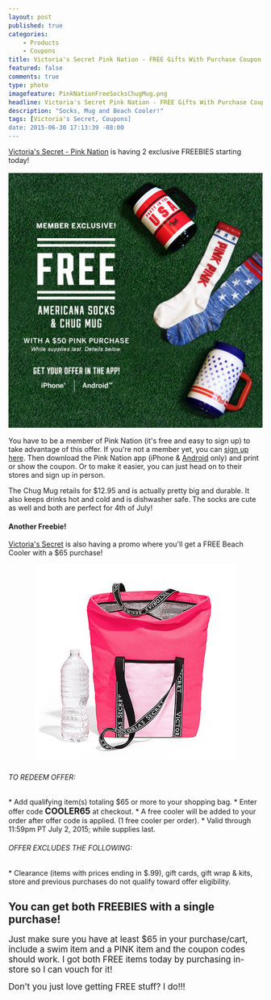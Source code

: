 ```yaml
---
layout: post
published: true
categories: 
    - Products
    - Coupons
title: Victoria's Secret Pink Nation - FREE Gifts With Purchase Coupon!
featured: false
comments: true
type: photo
imagefeature: PinkNationFreeSocksChugMug.png
headline: Victoria's Secret Pink Nation - FREE Gifts With Purchase Coupon!
description: "Socks, Mug and Beach Cooler!"
tags: [Victoria's Secret, Coupons]
date: 2015-06-30 17:13:39 -08:00
---
```


<DT><a href="https://www.victoriassecret.com/pink" target="_blank">Victoria's Secret - Pink Nation</a> is having 2 exclusive FREEBIES starting today!</DT>
<br>

<center><img src='/images/PinkNationFreeSocksChugMug.png'></center>

<p>You have to be a member of Pink Nation (it's free and easy to sign up) to take advantage of this offer. If you're not a member yet, you can <a href="https://pink.victoriassecret.com/uam/pages/createUserProfile?cm_re=130129-_-global_login-_-join_pink_nation&sourcePage=http%3A%2F%2Fpink.victoriassecret.com%2F" target="_blank">sign up here</a>. Then download the Pink Nation app (<a hreg="https://itunes.apple.com/us/app/pink-nation/id463630399?mt=8" target="_blank">iPhone</a> & <a href="https://play.google.com/store/apps/details?id=com.victoriassecret.pinknation&hl=en" target="_blank">Android</a> only) and print or show the coupon. Or to make it easier, you can just head on to their stores and sign up in person.</p>
<p>The Chug Mug retails for $12.95 and is actually pretty big and durable. It also keeps drinks hot and cold and is dishwasher safe. The socks are cute as well and both are perfect for 4th of July!</p>

<H4>Another Freebie!</H4>

<p><a href="https://www.victoriassecret.com/" target="_blank">Victoria's Secret</a> is also having a promo where you'll get a FREE Beach Cooler with a $65 purchase!</p>

<center><img src='/images/VictoriasSecretFreeBeachCooler.png'></center>

<H6>TO REDEEM OFFER:</H6>
* Add qualifying item(s) totaling $65 or more to your shopping bag. 
* Enter offer code <big><b>COOLER65</b></big> at checkout.
* A free cooler will be added to your order after offer code is applied.  (1 free cooler per order).
* Valid through 11:59pm PT July 2, 2015; while supplies last.

<H6>OFFER EXCLUDES THE FOLLOWING:</H6>
* Clearance (items with prices ending in $.99), gift cards, gift wrap & kits, store and previous purchases do not qualify toward offer eligibility.
<br>

<H2><i class="icon-exclamation-sign"></i> You can get both FREEBIES with a single purchase!</H2> 

<big>Just make sure you have at least $65 in your purchase/cart, include a swim item and a PINK item and the coupon codes should work. I got both FREE items today by purchasing in-store so I can vouch for it!</big>

<big>Don't you just love getting FREE stuff? I do!!!</big>

